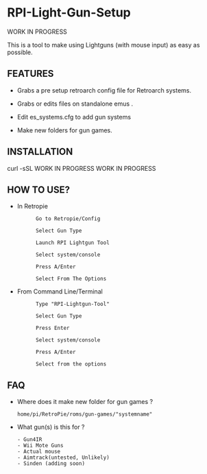 # RPI-Light-Gun-Setup
WORK IN PROGRESS

This is a tool to make using Lightguns (with mouse input) as easy as possible.

## FEATURES 

- Grabs a pre setup retroarch config file for Retroarch systems.

- Grabs or edits files on standalone emus .

- Edit es_systems.cfg to add gun systems

- Make new folders for gun games. 

## INSTALLATION

curl -sSL WORK IN PROGRESS WORK IN PROGRESS

## HOW TO USE?

- In Retropie

            Go to Retropie/Config
            
            Select Gun Type

            Launch RPI Lightgun Tool 

            Select system/console

            Press A/Enter

            Select From The Options 
            
            
- From Command Line/Terminal

            Type "RPI-Lightgun-Tool" 
            
            Select Gun Type
            
            Press Enter
            
            Select system/console

            Press A/Enter

            Select from the options
## FAQ

- Where does it make new folder for gun games ?
      
      home/pi/RetroPie/roms/gun-games/"systemname"
       
- What gun(s) is this for ?
      
      - Gun4IR
      - Wii Mote Guns
      - Actual mouse
      - Aimtrack(untested, Unlikely)
      - Sinden (adding soon)

